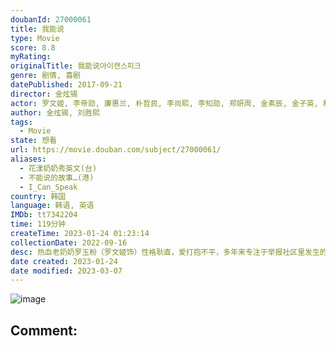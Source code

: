 ```yaml
---
doubanId: 27000061
title: 我能说
type: Movie
score: 8.8
myRating: 
originalTitle: 我能说아이캔스피크
genre: 剧情, 喜剧
datePublished: 2017-09-21
director: 金炫锡
actor: 罗文姬, 李帝勋, 廉惠兰, 朴哲民, 李尚熙, 李知勋, 郑妍周, 金素辰, 金子英, 秋延圭, 李至勋, 金兰熙, 孙淑子, 李在仁, 郑元昌, 崔秀仁, 特里斯·布朗, 李素珍, 赵莞基, 孙成灿, 李东勇, 李信成, 成侑彬, 禹志贤, 薛昌熙, 禹尚基
author: 金炫锡, 刘胜熙
tags:
  - Movie
state: 想看
url: https://movie.douban.com/subject/27000061/
aliases:
  - 花漾奶奶秀英文(台)
  - 不能说的故事…(港)
  - I_Can_Speak
country: 韩国
language: 韩语, 英语
IMDb: tt7342204
time: 119分钟
createTime: 2023-01-24 01:23:14
collectionDate: 2022-09-16
desc: 热血老奶奶罗玉粉（罗文姬饰）性格耿直，爱打抱不平，多年来专注于举报社区里发生的不法行为的，被周围的人叫做“鬼怪奶奶”。她的“对手”是信访办新来的基层公务员朴民载（李帝勋饰）。二人吵吵闹闹未分胜负。某天...
date created: 2023-01-24
date modified: 2023-03-07
---
```


![image](p2498433749.jpg)

Comment:
---
